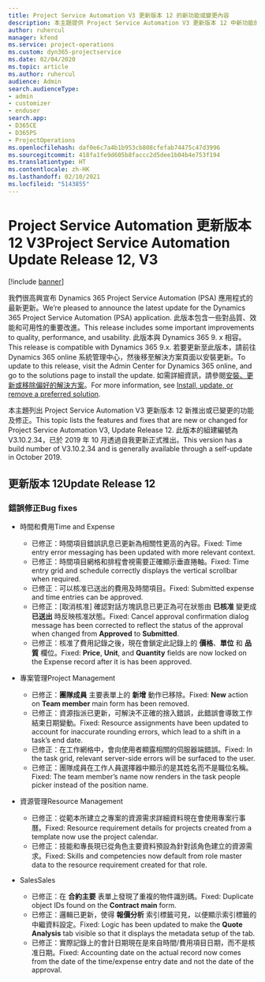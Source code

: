 ```yaml
---
title: Project Service Automation V3 更新版本 12 的新功能或變更內容
description: 本主題提供 Project Service Automation V3 更新版本 12 中新功能的相關資訊。
author: ruhercul
manager: kfend
ms.service: project-operations
ms.custom: dyn365-projectservice
ms.date: 02/04/2020
ms.topic: article
ms.author: ruhercul
audience: Admin
search.audienceType:
- admin
- customizer
- enduser
search.app:
- D365CE
- D365PS
- ProjectOperations
ms.openlocfilehash: daf0e6c7a4b1b953cb808cfefab74475c47d3996
ms.sourcegitcommit: 418fa1fe9d605b8faccc2d5dee1b04b4e753f194
ms.translationtype: HT
ms.contentlocale: zh-HK
ms.lasthandoff: 02/10/2021
ms.locfileid: "5143855"
---
```

# <a name="project-service-automation-update-release-12-v3"></a><span data-ttu-id="5f2c0-103">Project Service Automation 更新版本 12 V3</span><span class="sxs-lookup"><span data-stu-id="5f2c0-103">Project Service Automation Update Release 12, V3</span></span>

[!include [banner](../includes/psa-now-project-operations.md)]

<span data-ttu-id="5f2c0-104">我們很高興宣布 Dynamics 365 Project Service Automation (PSA) 應用程式的最新更新。</span><span class="sxs-lookup"><span data-stu-id="5f2c0-104">We’re pleased to announce the latest update for the Dynamics 365 Project Service Automation (PSA) application.</span></span> <span data-ttu-id="5f2c0-105">此版本包含一些對品質、效能和可用性的重要改進。</span><span class="sxs-lookup"><span data-stu-id="5f2c0-105">This release includes some important improvements to quality, performance, and usability.</span></span> <span data-ttu-id="5f2c0-106">此版本與 Dynamics 365 9. x 相容。</span><span class="sxs-lookup"><span data-stu-id="5f2c0-106">This release is compatible with Dynamics 365 9.x.</span></span> <span data-ttu-id="5f2c0-107">若要更新至此版本，請前往 Dynamics 365 online 系統管理中心，然後移至解決方案頁面以安裝更新。</span><span class="sxs-lookup"><span data-stu-id="5f2c0-107">To update to this release, visit the Admin Center for Dynamics 365 online, and go to the solutions page to install the update.</span></span> <span data-ttu-id="5f2c0-108">如需詳細資訊，請參閱[安裝、更新或移除偏好的解決方案](https://docs.microsoft.com/power-platform/admin/install-remove-preferred-solution)。</span><span class="sxs-lookup"><span data-stu-id="5f2c0-108">For more information, see [Install, update, or remove a preferred solution](https://docs.microsoft.com/power-platform/admin/install-remove-preferred-solution).</span></span>

<span data-ttu-id="5f2c0-109">本主題列出 Project Service Automation V3 更新版本 12 新推出或已變更的功能及修正。</span><span class="sxs-lookup"><span data-stu-id="5f2c0-109">This topic lists the features and fixes that are new or changed for Project Service Automation V3, Update Release 12.</span></span> <span data-ttu-id="5f2c0-110">此版本的組建編號為 V3.10.2.34，已於 2019 年 10 月透過自我更新正式推出。</span><span class="sxs-lookup"><span data-stu-id="5f2c0-110">This version has a build number of V3.10.2.34 and is generally available through a self-update in October 2019.</span></span>

## <a name="update-release-12"></a><span data-ttu-id="5f2c0-111">更新版本 12</span><span class="sxs-lookup"><span data-stu-id="5f2c0-111">Update Release 12</span></span>

### <a name="bug-fixes"></a><span data-ttu-id="5f2c0-112">錯誤修正</span><span class="sxs-lookup"><span data-stu-id="5f2c0-112">Bug fixes</span></span>

- <span data-ttu-id="5f2c0-113">時間和費用</span><span class="sxs-lookup"><span data-stu-id="5f2c0-113">Time and Expense</span></span>

    - <span data-ttu-id="5f2c0-114">已修正：時間項目錯誤訊息已更新為相關性更高的內容。</span><span class="sxs-lookup"><span data-stu-id="5f2c0-114">Fixed: Time entry error messaging has been updated with more relevant context.</span></span>
    - <span data-ttu-id="5f2c0-115">已修正：時間項目網格和排程會視需要正確顯示垂直捲軸。</span><span class="sxs-lookup"><span data-stu-id="5f2c0-115">Fixed: Time entry grid and schedule correctly displays the vertical scrollbar when required.</span></span>
    - <span data-ttu-id="5f2c0-116">已修正：可以核准已送出的費用及時間項目。</span><span class="sxs-lookup"><span data-stu-id="5f2c0-116">Fixed: Submitted expense and time entries can be approved.</span></span>
    - <span data-ttu-id="5f2c0-117">已修正：[取消核准] 確認對話方塊訊息已更正為可在狀態由 **已核准** 變更成 **已送出** 時反映核准狀態。</span><span class="sxs-lookup"><span data-stu-id="5f2c0-117">Fixed: Cancel approval confirmation dialog message has been corrected to reflect the status of the approval when changed from **Approved** to **Submitted**.</span></span>
    - <span data-ttu-id="5f2c0-118">已修正：核准了費用記錄之後，現在會鎖定此記錄上的 **價格**、**單位** 和 **品質** 欄位。</span><span class="sxs-lookup"><span data-stu-id="5f2c0-118">Fixed: **Price**, **Unit**, and **Quantity** fields are now locked on the Expense record after it is has been approved.</span></span>

- <span data-ttu-id="5f2c0-119">專案管理</span><span class="sxs-lookup"><span data-stu-id="5f2c0-119">Project Management</span></span>

    - <span data-ttu-id="5f2c0-120">已修正：**團隊成員** 主要表單上的 **新增** 動作已移除。</span><span class="sxs-lookup"><span data-stu-id="5f2c0-120">Fixed: **New** action on **Team member** main form has been removed.</span></span>
    - <span data-ttu-id="5f2c0-121">已修正：資源指派已更新，可解決不正確的捨入錯誤，此錯誤會導致工作結束日期變動。</span><span class="sxs-lookup"><span data-stu-id="5f2c0-121">Fixed: Resource assignments have been updated to account for inaccurate rounding errors, which lead to a shift in a task’s end date.</span></span>
    - <span data-ttu-id="5f2c0-122">已修正：在工作網格中，會向使用者顯露相關的伺服器端錯誤。</span><span class="sxs-lookup"><span data-stu-id="5f2c0-122">Fixed: In the task grid, relevant server-side errors will be surfaced to the user.</span></span>
    - <span data-ttu-id="5f2c0-123">已修正：團隊成員在工作人員選擇器中顯示的是其姓名而不是職位名稱。</span><span class="sxs-lookup"><span data-stu-id="5f2c0-123">Fixed: The team member’s name now renders in the task people picker instead of the position name.</span></span>

- <span data-ttu-id="5f2c0-124">資源管理</span><span class="sxs-lookup"><span data-stu-id="5f2c0-124">Resource Management</span></span>

    - <span data-ttu-id="5f2c0-125">已修正：從範本所建立之專案的資源需求詳細資料現在會使用專案行事曆。</span><span class="sxs-lookup"><span data-stu-id="5f2c0-125">Fixed: Resource requirement details for projects created from a template now use the project calendar.</span></span>
    - <span data-ttu-id="5f2c0-126">已修正：技能和專長現已從角色主要資料預設為針對該角色建立的資源需求。</span><span class="sxs-lookup"><span data-stu-id="5f2c0-126">Fixed: Skills and competencies now default from role master data to the resource requirement created for that role.</span></span>

- <span data-ttu-id="5f2c0-127">Sales</span><span class="sxs-lookup"><span data-stu-id="5f2c0-127">Sales</span></span>

    - <span data-ttu-id="5f2c0-128">已修正：在 **合約主要** 表單上發現了重複的物件識別碼。</span><span class="sxs-lookup"><span data-stu-id="5f2c0-128">Fixed: Duplicate object IDs found on the **Contract main** form.</span></span>
    - <span data-ttu-id="5f2c0-129">已修正：邏輯已更新，使得 **報價分析** 索引標籤可見，以便顯示索引標籤的中繼資料設定。</span><span class="sxs-lookup"><span data-stu-id="5f2c0-129">Fixed: Logic has been updated to make the **Quote Analysis** tab visible so that it displays the metadata setup of the tab.</span></span>
    - <span data-ttu-id="5f2c0-130">已修正：實際記錄上的會計日期現在是來自時間/費用項目日期，而不是核准日期。</span><span class="sxs-lookup"><span data-stu-id="5f2c0-130">Fixed: Accounting date on the actual record now comes from the date of the time/expense entry date and not the date of the approval.</span></span>
